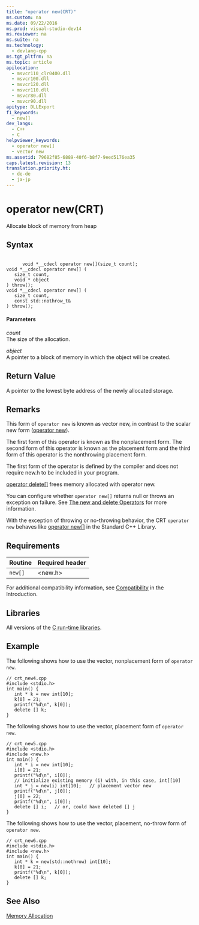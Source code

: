 ```yaml
---
title: "operator new(CRT)"
ms.custom: na
ms.date: 09/22/2016
ms.prod: visual-studio-dev14
ms.reviewer: na
ms.suite: na
ms.technology: 
  - devlang-cpp
ms.tgt_pltfrm: na
ms.topic: article
apilocation: 
  - msvcr110_clr0400.dll
  - msvcr100.dll
  - msvcr120.dll
  - msvcr110.dll
  - msvcr80.dll
  - msvcr90.dll
apitype: DLLExport
f1_keywords: 
  - new[]
dev_langs: 
  - C++
  - C
helpviewer_keywords: 
  - operator new[]
  - vector new
ms.assetid: 79682f85-6889-40f6-b8f7-9eed5176ea35
caps.latest.revision: 13
translation.priority.ht: 
  - de-de
  - ja-jp
---
```

# operator new(CRT)
Allocate block of memory from heap  
  
## Syntax  
  
```  
  
      void *__cdecl operator new[](size_t count);  
void *__cdecl operator new[] (  
   size_t count,   
   void * object  
) throw();  
void *__cdecl operator new[] (  
   size_t count,   
   const std::nothrow_t&  
) throw();  
```  
  
#### Parameters  
 *count*  
 The size of the allocation.  
  
 *object*  
 A pointer to a block of memory in which the object will be created.  
  
## Return Value  
 A pointer to the lowest byte address of the newly allocated storage.  
  
## Remarks  
 This form of `operator new` is known as vector new, in contrast to the scalar new form ([operator new](../vs140/operator-new--crt-.md)).  
  
 The first form of this operator is known as the nonplacement form. The second form of this operator is known as the placement form and the third form of this operator is the nonthrowing placement form.  
  
 The first form of the operator is defined by the compiler and does not require new.h to be included in your program.  
  
 [operator delete&#91;&#93;](../vs140/operator-delete--new--.md) frees memory allocated with operator new.  
  
 You can configure whether `operator new[]` returns null or throws an exception on failure. See [The new and delete Operators](../vs140/new-and-delete-operators.md) for more information.  
  
 With the exception of throwing or no-throwing behavior, the CRT `operator new` behaves like [operator new&#91;&#93;](../vs140/operator-new--new--.md) in the Standard C++ Library.  
  
## Requirements  
  
|Routine|Required header|  
|-------------|---------------------|  
|`new[]`|<new.h>|  
  
 For additional compatibility information, see [Compatibility](../vs140/compatibility.md) in the Introduction.  
  
## Libraries  
 All versions of the [C run-time libraries](../vs140/crt-library-features.md).  
  
## Example  
 The following shows how to use the vector, nonplacement form of `operator new`.  
  
```  
// crt_new4.cpp  
#include <stdio.h>  
int main() {  
   int * k = new int[10];  
   k[0] = 21;  
   printf("%d\n", k[0]);  
   delete [] k;  
}  
```  
  
 The following shows how to use the vector, placement form of `operator new`.  
  
```  
// crt_new5.cpp  
#include <stdio.h>  
#include <new.h>  
int main() {  
   int * i = new int[10];  
   i[0] = 21;  
   printf("%d\n", i[0]);  
   // initialize existing memory (i) with, in this case, int[[10]  
   int * j = new(i) int[10];   // placement vector new  
   printf("%d\n", j[0]);  
   j[0] = 22;  
   printf("%d\n", i[0]);  
   delete [] i;   // or, could have deleted [] j   
}  
```  
  
 The following shows how to use the vector, placement, no-throw form of `operator new`.  
  
```  
// crt_new6.cpp  
#include <stdio.h>  
#include <new.h>  
int main() {  
   int * k = new(std::nothrow) int[10];  
   k[0] = 21;  
   printf("%d\n", k[0]);  
   delete [] k;  
}  
```  
  
## See Also  
 [Memory Allocation](../vs140/memory-allocation.md)